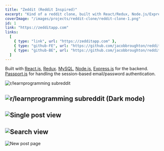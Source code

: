 ```yaml
---
title: "Zeddit (Reddit Inspired)"
excerpt: "Kind of a reddit clone, built with React/Redux, Node.js/Express, and MySQL."
coverImage: "/images/projects/reddit-clone/reddit-clone-1.png"
id: 1
link: "https://zedditapp.com"
links:
  [
    { type: "link", url: "https://zedditapp.com" },
    { type: "github-FE", url: "https://github.com/jacobbroughton/reddit-clone-client" },
    { type: "github-BE", url: "https://github.com/jacobbroughton/reddit-clone-backend" },
  ]
---
```


Built with [React.js](https://reactjs.org/), [Redux](https://redux.js.org/). [MySQL](https://www.mysql.com/), [Node.js](https://nodejs.org/en/), [Express.js](https://expressjs.com/) for the backend. [Passport.js](http://www.passportjs.org/) for handling the session-based email/password authentication.

<!-- <p>This project is my attempt at recreating a reddit-like experience. Users can create / edit / delete posts, add comments, vote on comments and posts, and create their own 'subreddits'. This has been the most challenging project i've faced thus far, my motivation to continue this project over the months of it's development really stems from the pursuit of learning as much as possible.</p> -->

![r/learnprogramming subreddit](/images/projects/reddit-clone/reddit-clone-1.png)


## ![r/learnprogramming subreddit (Dark mode)](/images/projects/reddit-clone/reddit-clone-2.png)

## ![Single post view](/images/projects/reddit-clone/reddit-clone-3.png)

## ![Search view](/images/projects/reddit-clone/reddit-clone-4.png)

![New post page](/images/projects/reddit-clone/reddit-clone-5.png)
